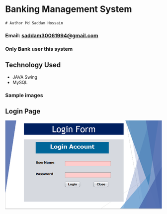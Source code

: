 # Banking Management System

```
# Author Md Saddam Hossain
```
### Email: saddam30061994@gmail.com

### Only Bank user this system

## Technology Used
- JAVA Swing
- MySQL

### Sample images

## Login Page
![](/image/logingswing.PNG)

